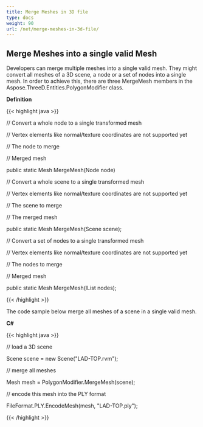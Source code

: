 ```yaml
---
title: Merge Meshes in 3D file
type: docs
weight: 90
url: /net/merge-meshes-in-3d-file/
---
```


## **Merge Meshes into a single valid Mesh**
Developers can merge multiple meshes into a single valid mesh. They might convert all meshes of a 3D scene, a node or a set of nodes into a single mesh. In order to achieve this, there are three MergeMesh members in the Aspose.ThreeD.Entities.PolygonModifier class.

**Definition**

{{< highlight java >}}

 // Convert a whole node to a single transformed mesh

// Vertex elements like normal/texture coordinates are not supported yet

// <param name="node">The node to merge</param>

// <returns>Merged mesh</returns>

public static Mesh MergeMesh(Node node)

// Convert a whole scene to a single transformed mesh

// Vertex elements like normal/texture coordinates are not supported yet

// <param name="scene">The scene to merge</param>

// <returns>The merged mesh</returns>

public static Mesh MergeMesh(Scene scene);

// Convert a set of nodes to a single transformed mesh

// Vertex elements like normal/texture coordinates are not supported yet

// <param name="nodes">The nodes to merge</param>

// <returns>Merged mesh</returns>

public static Mesh MergeMesh(IList<Node> nodes);

{{< /highlight >}}

The code sample below merge all meshes of a scene in a single valid mesh.

**C#**

{{< highlight java >}}

 // load a 3D scene

Scene scene = new Scene("LAD-TOP.rvm");

// merge all meshes

Mesh mesh = PolygonModifier.MergeMesh(scene);

// encode this mesh into the PLY format

FileFormat.PLY.EncodeMesh(mesh, "LAD-TOP.ply");

{{< /highlight >}}

